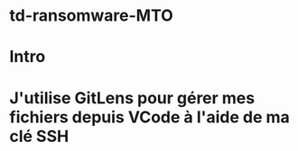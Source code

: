 # td-ransomware-MTO

# Intro
# J'utilise GitLens pour gérer mes fichiers depuis VCode à l'aide de ma clé SSH